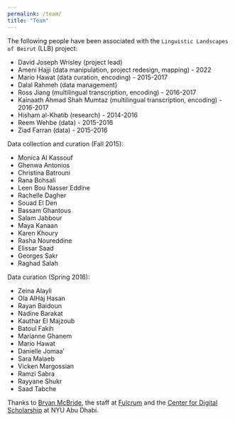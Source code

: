 ```yaml
---
permalink: /team/
title: "Team"
---
```


The following people have been associated with the `Linguistic Landscapes of Beirut` (LLB) project: 

* David Joseph Wrisley (project lead)
* Ameni Hajji (data manipulation, project redesign, mapping) - 2022  
* Mario Hawat (data curation, encoding) - 2015-2017
* Dalal Rahmeh (data management)
* Ross Jiang (multilingual transcription, encoding) - 2016-2017 
* Kainaath Ahmad Shah Mumtaz (multilingual transcription, encoding) - 2016-2017
* Hisham al-Khatib (research) - 2014-2016
* Reem Wehbe (data) - 2015-2016
* Ziad Farran (data) - 2015-2016

Data collection and curation (Fall 2015):

* Monica Al Kassouf
* Ghenwa Antonios
* Christina Batrouni
* Rana Bohsali
* Leen Bou Nasser Eddine
* Rachelle Dagher
* Souad El Den
* Bassam Ghantous
* Salam Jabbour
* Maya Kanaan
* Karen Khoury
* Rasha Noureddine
* Elissar Saad
* Georges Sakr
* Raghad Salah

Data curation (Spring 2016):

* Zeina Alayli
* Ola AlHaj Hasan
* Rayan Baidoun
* Nadine Barakat
* Kauthar El Majzoub
* Batoul Fakih
* Marianne Ghanem
* Mario Hawat
* Danielle Jomaa’
* Sara Malaeb
* Vicken Margossian
* Ramzi Sabra
* Rayyane Shukr
* Saad Tabche

Thanks to [Bryan McBride](https://twitter.com/brymcbride), the staff at [Fulcrum](https://twitter.com/fulcrumapp) and the [Center for Digital Scholarship](https://nyuad.nyu.edu/en/library/research-and-instruction-services/center-for-digital-scholarship.html) at NYU Abu Dhabi. 

